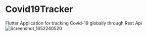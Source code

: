 # Covid19Tracker
Flutter Application for tracking Covid-19 globally through Rest Api 
![Screenshot_1652240520](https://user-images.githubusercontent.com/41532119/169641630-06e577c6-e87b-46e3-815c-5ab80126491e.png)
